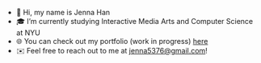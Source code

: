 - 👋 Hi, my name is Jenna Han
- 🎓 I’m currently studying Interactive Media Arts and Computer Science at NYU
- 🌐 You can check out my portfolio (work in progress) [here](https://jenna5376.github.io/few/portfolio/)
- ✉️ Feel free to reach out to me at jenna5376@gmail.com!
